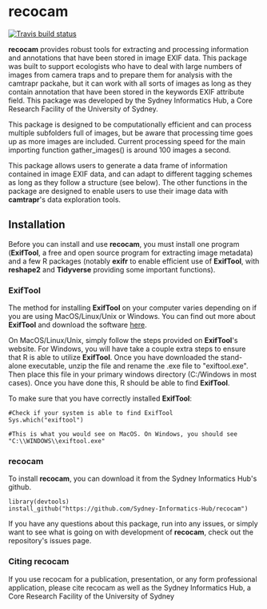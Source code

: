 

# recocam

<!-- badges: start -->
[![Travis build status](https://travis-ci.org/informatics/recocam.svg?branch=master)](https://travis-ci.org/informatics/recocam)
<!-- badges: end -->

**recocam** provides robust tools for extracting and processing information and annotations that have been stored in image EXIF data. This package was built to support ecologists who have to deal with large numbers of images from camera traps and to prepare them for analysis with the camtrapr packahe, but it can work with all sorts of images as long as they contain annotation that have been stored in the keywords EXIF attribute field. This package was developed by the Sydney Informatics Hub, a Core Research Facility of the University of Sydney.

This package is designed to be computationally efficient and can process multiple subfolders full of images, but be aware that processing time goes up as more images are included. Current processing speed for the main importing function gather_images() is around 100 images a second.

This package allows users to generate a data frame of information contained in image EXIF data, and can adapt to different tagging schemes as long as they follow a structure (see below). The other functions in the package are designed to enable users to use their image data with **camtrapr**'s data exploration tools.

## Installation

Before you can install and use **recocam**, you must install one program (**ExifTool**, a free and open source program for extracting image metadata) and a few R packages (notably **exifr** to enable efficient use of **ExifTool**, with **reshape2** and **Tidyverse** providing some important functions).

### ExifTool

The method for installing **ExifTool** on your computer varies depending on if you are using MacOS/Linux/Unix or Windows. You can find out more about **ExifTool** and download the software [here](https://exiftool.org/).

On MacOS/Linux/Unix, simply follow the steps provided on **ExifTool**'s website. For Windows, you will have take a couple extra steps to ensure that R is able to utilize **ExifTool**. Once you have downloaded the stand-alone executable, unzip the file and rename the .exe file to "exiftool.exe". Then place this file in your primary windows directory (C:/Windows in most cases). Once you have done this, R should be able to find **ExifTool**.

To make sure that you have correctly installed **ExifTool**:
```{r exif tool stuff}
#Check if your system is able to find ExifTool
Sys.which("exiftool")

#This is what you would see on MacOS. On Windows, you should see "C:\\WINDOWS\\exiftool.exe"
```
### recocam

To install **recocam**, you can download it from the Sydney Informatics Hub's github. 

``` {r installing packages, eval=FALSE}
library(devtools)
install_github("https://github.com/Sydney-Informatics-Hub/recocam")
```
If you have any questions about this package, run into any issues, or simply want to see what is going on with development of **recocam**, check out the repository's issues page.

### Citing recocam

If you use recocam for a publication, presentation, or any form professional application, please cite recocam as well as the Sydney Informatics Hub, a Core Research Facility of the University of Sydney
